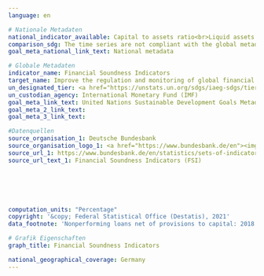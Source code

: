 ```yaml
---
language: en    

# Nationale Metadaten    
national_indicator_available: Capital to assets ratio<br>Liquid assets to short-term liabilities<br>Net open position in foreign exchange to capital<br>Nonperforming loans net of provisions to capital<br>Nonperforming loans net of provisions to gross loans<br>Regulatory Tier 1 capital to risk-weighted assets<br>Return on assets    
comparison_sdg: The time series are not compliant with the global metadata, but provide additional information.    
goal_meta_national_link_text: National metadata    

# Globale Metadaten    
indicator_name: Financial Soundness Indicators    
target_name: Improve the regulation and monitoring of global financial markets and institutions and strengthen the implementation of such regulations    
un_designated_tier: <a href="https://unstats.un.org/sdgs/iaeg-sdgs/tier-classification/" title="Click here for more information on the UN tier classification.">Tier I</a>    
un_custodian_agency: International Monetary Fund (IMF)    
goal_meta_link_text: United Nations Sustainable Development Goals Metadata    
goal_meta_2_link_text:     
goal_meta_3_link_text:     

#Datenquellen
source_organisation_1: Deutsche Bundesbank
source_organisation_logo_1: <a href="https://www.bundesbank.de/en"><img src="https://g205sdgs.github.io/sdg-indicators/public/OrgImgEn/bundesbank.png" alt="Logo bundesbank" style="height:60px; width:148px" /></a>
source_url_1: https://www.bundesbank.de/en/statistics/sets-of-indicators/financial-soundness-indicators/financial-soundness-indicators-fsi--795784
source_url_text_1: Financial Soundness Indicators (FSI)





    
computation_units: "Percentage"    
copyright: '&copy; Federal Statistical Office (Destatis), 2021'    
data_footnote: 'Nonperforming loans net of provisions to capital: 2018 revised data. Net open position in foreign exchange to capital: 2019 revised data.'    

# Grafik Eigenschaften    
graph_title: Financial Soundness Indicators    

national_geographical_coverage: Germany    
---
```


<span></span>